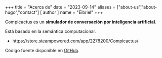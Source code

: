 +++
title = "Acerca de"
date = "2023-09-14"
aliases = ["about-us","about-hugo","contact"]
[ author ]
  name = "Eibriel"
+++

Compicactus es un **simulador de conversación por inteligencia artificial**.

Está basado en la semántica computacional.

* https://store.steampowered.com/app/2278200/Compicactus/

Código fuente disponible en [GitHub](https://github.com/Eibriel/Compicactus).
